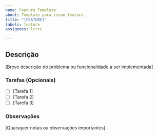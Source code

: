 ```yaml
---
name: Feature Template
about: Template para issue feature.
title: "[FEATURE]"
labels: feature
assignees: lrrrc

---
```


## Descrição

[Breve descrição do problema ou funcionalidade a ser implementada]

### Tarefas (Opcionais)

- [ ] [Tarefa 1]
- [ ] [Tarefa 2]
- [ ] [Tarefa 3]

### Observações

[Quaisquer notas ou observações importantes]
